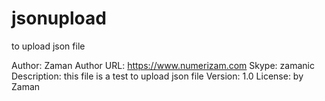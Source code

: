 jsonupload
==========

to upload json file

Author: Zaman
Author URL: https://www.numerizam.com
Skype: zamanic
Description: this file is a test to upload json file
Version: 1.0
License: by Zaman

